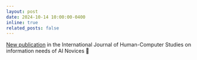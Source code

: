 ```yaml
---
layout: post
date: 2024-10-14 10:00:00-0400
inline: true
related_posts: false
---
```


<a href='https://www.sciencedirect.com/science/article/pii/S1071581924001630'>New publication</a> in the International Journal of Human-Computer Studies on information needs of AI Novices 🎉 
